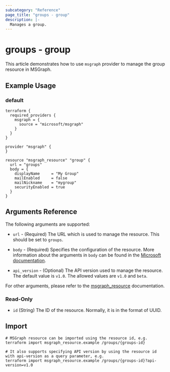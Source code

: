 ```yaml
---
subcategory: "Reference"
page_title: "groups - group"
description: |-
  Manages a group.
---
```


# groups - group

This article demonstrates how to use `msgraph` provider to manage the group resource in MSGraph.

## Example Usage

### default

```hcl
terraform {
  required_providers {
    msgraph = {
      source = "microsoft/msgraph"
    }
  }
}

provider "msgraph" {
}

resource "msgraph_resource" "group" {
  url = "groups"
  body = {
    displayName     = "My Group"
    mailEnabled     = false
    mailNickname    = "mygroup"
    securityEnabled = true
  }
}

```



## Arguments Reference

The following arguments are supported:

* `url` - (Required) The URL which is used to manage the resource. This should be set to `groups`.

* `body` - (Required) Specifies the configuration of the resource. More information about the arguments in `body` can be found in the [Microsoft documentation](https://learn.microsoft.com/en-us/azure/templates/groups?pivots=deployment-language-terraform).

* `api_version` - (Optional) The API version used to manage the resource. The default value is `v1.0`. The allowed values are `v1.0` and `beta`.

For other arguments, please refer to the [msgraph_resource](https://registry.terraform.io/providers/Microsoft/msgraph/latest/docs/resources/resource) documentation.

### Read-Only

- `id` (String) The ID of the resource. Normally, it is in the format of UUID.

## Import

 ```shell
 # MSGraph resource can be imported using the resource id, e.g.
 terraform import msgraph_resource.example /groups/{groups-id}
 
 # It also supports specifying API version by using the resource id with api-version as a query parameter, e.g.
 terraform import msgraph_resource.example /groups/{groups-id}?api-version=v1.0
 ```
